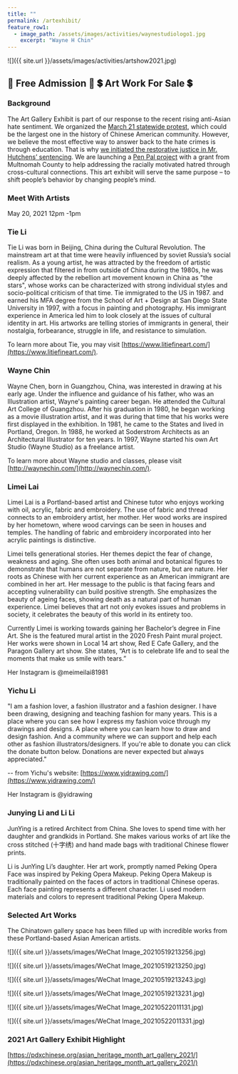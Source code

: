 ```yaml
---
title: ""
permalink: /artexhibit/
feature_row1:
  - image_path: /assets/images/activities/waynestudiologo1.jpg
    excerpt: "Wayne H Chin"
---
```


![]({{ site.url }}/assets/images/activities/artshow2021.jpg)
## :ticket: Free Admission :ticket:  :heavy_dollar_sign: Art Work For Sale :heavy_dollar_sign:

### Background

The Art Gallery Exhibit is part of our response to the recent rising anti-Asian hate sentiment. We organized the [March 21 statewide protest](https://youtu.be/J7a-K8JcJcg), which could be the largest one in the history of Chinese American community. However, we believe the most effective way to answer back to the hate crimes is through education. That is why [we initiated the restorative justice in Mr. Hutchens’ sentencing](https://pdxchinese.org/OCC_Statement_and_Response/). We are launching a [Pen Pal project](https://pdxchinese.org/penpal/) with a grant from Multnomah County to help addressing the racially motivated hatred through cross-cultural connections. This art exhibit will serve the same purpose – to shift people’s behavior by changing people’s mind.

### Meet With Artists

May 20, 2021 12pm -1pm

### Tie Li

Tie Li was born in Beijing, China during the Cultural Revolution. The mainstream art at that time were heavily influenced by soviet Russia’s social realism. As a young artist, he was attracted by the freedom of artistic expression that filtered in from outside of China during the 1980s, he was deeply affected by the rebellion art movement known in China as "the stars", whose works can be characterized with strong individual styles and socio-political criticism of that time. Tie immigrated to the US in 1987. and earned his MFA degree from the School of Art + Design at San Diego State University in 1997, with a focus in painting and photography.  His immigrant experience in America led him to look closely at the issues of cultural identity in art. His artworks are telling stories of immigrants in general, their nostalgia, forbearance, struggle in life, and resistance to simulation.

To learn more about Tie, you may visit [https://www.litiefineart.com/](https://www.litiefineart.com/).

### Wayne Chin

Wayne Chen, born in Guangzhou, China, was interested in drawing at his early age. Under the influence and guidance of his father, who was an Illustration artist, Wayne's painting career began. He attended the Cultural Art College of Guangzhou. After his graduation in 1980, he began working as a movie illustration artist, and it was during that time that his works were first displayed in the exhibition. In 1981, he came to the States and lived in Portland, Oregon. In 1988, he worked at Soderstrom Architects as an Architectural Illustrator for ten years. In 1997, Wayne started his own Art Studio (Wayne Studio) as a freelance artist.

To learn more about Wayne studio and classes, please visit [http://waynechin.com/](http://waynechin.com/).

### Limei Lai

Limei Lai is a Portland-based artist and Chinese tutor who enjoys working with oil, acrylic, fabric and embroidery. The use of fabric and thread connects to an embroidery artist, her mother. Her wood works are inspired by her hometown, where wood carvings can be seen in houses and temples. The handling of fabric and embroidery incorporated into her acrylic paintings is distinctive.

Limei tells generational stories. Her themes depict the fear of change, weakness and aging. She often uses both animal and botanical figures to demonstrate that humans are not separate from nature, but are nature. Her roots as Chinese with her current experience as an American immigrant are combined in her art. Her message to the public is that facing fears and accepting vulnerability can build positive strength. She emphasizes the beauty of ageing faces,
showing death as a natural part of human experience. Limei believes that art not only evokes issues and problems in society, it celebrates the beauty of this world in its entirety too.

Currently Limei is working towards gaining her Bachelor’s degree in Fine Art. She is the featured mural artist in the 2020 Fresh Paint mural project. Her works were shown in Local 14 art show, Red E Cafe Gallery, and the Paragon Gallery art show. She states, “Art is to celebrate life and to seal the moments that make us smile with tears.”

Her Instagram is @meimeilai81981

### Yichu Li

"I am a fashion lover, a fashion illustrator and a fashion designer. I have been drawing, designing and teaching fashion for many years. This is a place where you can see how I express my fashion voice through my drawings and designs. A place  where you can learn how to draw and design fashion. And a community where we can support and help each other as fashion illustrators/designers. If you're able to donate you can click the donate button below. Donations are never expected but always appreciated."

-- from Yichu's website: [https://www.yidrawing.com/](https://www.yidrawing.com/)

Her Instagram is @yidrawing

### Junying Li and Li Li

JunYing is a retired Architect from China. She loves to spend time with her daughter and grandkids in Portland. She makes various works of art like the cross stitched (⼗字绣) and hand made bags with traditional Chinese flower prints.

Li is JunYing Li’s daughter. Her art work, promptly named Peking Opera Face was inspired by Peking Opera Makeup. Peking Opera Makeup is traditionally painted on the faces of actors in traditional Chinese operas. Each face painting represents a different character. Li used modern materials and colors to represent traditional Peking Opera Makeup.

### Selected Art Works

The Chinatown gallery space has been filled up with incredible works from these Portland-based Asian American artists.

![]({{ site.url }}/assets/images/WeChat Image_20210519213256.jpg)

![]({{ site.url }}/assets/images/WeChat Image_20210519213250.jpg)

![]({{ site.url }}/assets/images/WeChat Image_20210519213243.jpg)

![]({{ site.url }}/assets/images/WeChat Image_20210519213231.jpg)

![]({{ site.url }}/assets/images/WeChat Image_20210522011131.jpg)

![]({{ site.url }}/assets/images/WeChat Image_20210522011331.jpg)

### 2021 Art Gallery Exhibit Highlight

[https://pdxchinese.org/asian_heritage_month_art_gallery_2021/](https://pdxchinese.org/asian_heritage_month_art_gallery_2021/)

